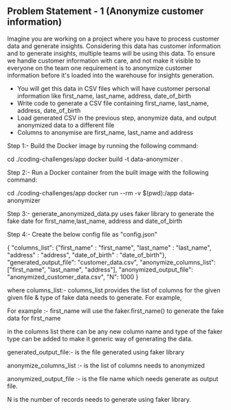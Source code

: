 ## Problem Statement - 1 (Anonymize customer information)
Imagine you are working on a project where you have to process customer data and generate insights. Considering this data has customer information and to generate insights, multiple teams will be using this data. To ensure we handle customer information with care, and not make it visible to everyone on the team one requirement is to anonymize customer information before it's loaded into the warehouse for insights generation.

- You will get this data in CSV files which will have customer personal information like first_name, last_name, address, date_of_birth
- Write code to generate a CSV file containing first_name, last_name, address, date_of_birth
- Load generated CSV in the previous step, anonymize data, and output anonymized data to a different file
- Columns to anonymise are first_name, last_name and address


Step 1:- Build the Docker image by running the following command:

cd ./coding-challenges/app
docker build -t data-anonymizer .


Step 2:- Run a Docker container from the built image with the following command:


cd ./coding-challenges/app
docker run --rm -v $(pwd):/app data-anonymizer


Step 3:- generate_anonymized_data.py uses faker library to generate the fake date for first_name,last_name, address and date_of_birth


Step 4:- Create the below config file as "config.json"

{
    "columns_list": {"first_name" : "first_name", "last_name" : "last_name", "address" : "address", "date_of_birth" : "date_of_birth"},
    "generated_output_file": "customer_data.csv",
    "anonymize_columns_list": ["first_name", "last_name", "address"],
    "anonymized_output_file": "anonymized_customer_data.csv",
    "N": 1000
}

where 
columns_list:- 
columns_list provides the list of columns for the given given file & type of fake data needs to generate. For example, 

For example :- first_name will use the faker.first_name() to generate the fake data for first_name

in the columns list  there can be any new column name and type of the faker type can be added to make it generic way of generating the data.

generated_output_file:- is the file generated using faker library

anonymize_columns_list :- is the list of columns needs to anonymized

anonymized_output_file :- is the file name which needs generate as output file.

N is the number of records needs to generate using faker library.

